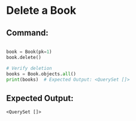# Delete a Book

## Command:
```python

book = Book(pk=1)
book.delete()

# Verify deletion
books = Book.objects.all()
print(books)  # Expected Output: <QuerySet []>
```

## Expected Output:
```
<QuerySet []>
```